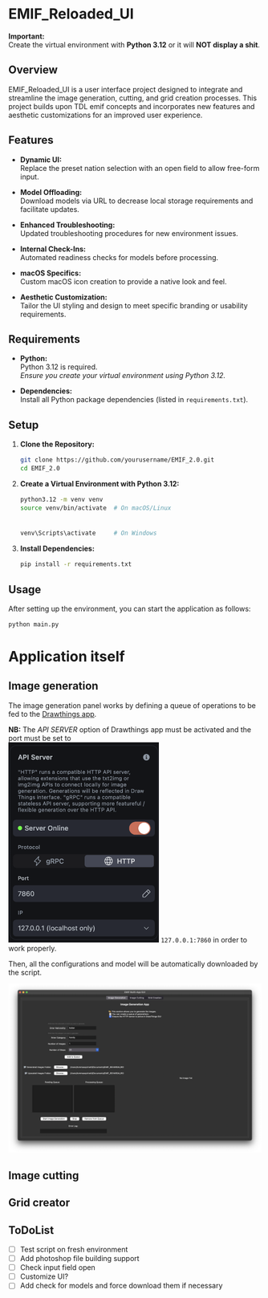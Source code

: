 # EMIF_Reloaded_UI

**Important:**  
Create the virtual environment with **Python 3.12** or it will **NOT display a shit**.

## Overview

EMIF_Reloaded_UI is a user interface project designed to integrate and streamline the image generation, cutting, and grid creation processes. This project builds upon TDL emif concepts and incorporates new features and aesthetic customizations for an improved user experience.

## Features

- **Dynamic UI:**  
  Replace the preset nation selection with an open field to allow free-form input.

- **Model Offloading:**  
  Download models via URL to decrease local storage requirements and facilitate updates.

- **Enhanced Troubleshooting:**  
  Updated troubleshooting procedures for new environment issues.

- **Internal Check-Ins:**  
  Automated readiness checks for models before processing.

- **macOS Specifics:**  
  Custom macOS icon creation to provide a native look and feel.

- **Aesthetic Customization:**  
  Tailor the UI styling and design to meet specific branding or usability requirements.

## Requirements

- **Python:**  
  Python 3.12 is required.  
  _Ensure you create your virtual environment using Python 3.12._

- **Dependencies:**  
  Install all Python package dependencies (listed in `requirements.txt`).

## Setup

1. **Clone the Repository:**

   ```bash
   git clone https://github.com/yourusername/EMIF_2.0.git
   cd EMIF_2.0
   ```

2. **Create a Virtual Environment with Python 3.12:**

   ```bash
   python3.12 -m venv venv
   source venv/bin/activate  # On macOS/Linux


   venv\Scripts\activate     # On Windows
   ```

3. **Install Dependencies:**

   ```bash
   pip install -r requirements.txt
   ```

## Usage

After setting up the environment, you can start the application as follows:

```bash
python main.py
```

# Application itself

## Image generation

The image generation panel works by defining a queue of operations to be fed to the [Drawthings app](https://apps.apple.com/it/app/draw-things-ai-generation/id6444050820?l=en-GB).

**NB:** The _API SERVER_ option of Drawthings app must be activated and the port must be set to  
<img src="ReadMe_images/api_server.png" alt="API SERVER" width="300"> `127.0.0.1:7860` in order to work properly.

Then, all the configurations and model will be automatically downloaded by the script.

![IMAGE GENERATION WINDOWS](ReadMe_images/1.png)

## Image cutting

## Grid creator

## ToDoList

- [ ] Test script on fresh environment
- [ ] Add photoshop file building support
- [ ] Check input field open
- [ ] Customize UI?
- [ ] Add check for models and force download them if necessary
